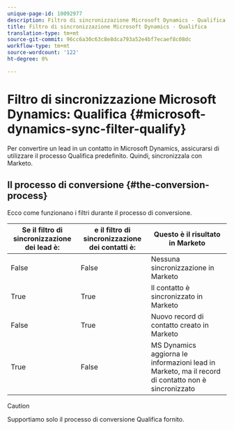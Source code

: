 ```yaml
---
unique-page-id: 10092977
description: Filtro di sincronizzazione Microsoft Dynamics - Qualifica - Documenti Marketo - Documentazione prodotto
title: Filtro di sincronizzazione Microsoft Dynamics - Qualifica
translation-type: tm+mt
source-git-commit: 96cc6a30c63c8e8dca793a52e4bf7ecaef8c08dc
workflow-type: tm+mt
source-wordcount: '122'
ht-degree: 0%

---
```



# Filtro di sincronizzazione Microsoft Dynamics: Qualifica {#microsoft-dynamics-sync-filter-qualify}

Per convertire un lead in un contatto in Microsoft Dynamics, assicurarsi di utilizzare il processo Qualifica predefinito. Quindi, sincronizzala con Marketo.

## Il processo di conversione {#the-conversion-process}

Ecco come funzionano i filtri durante il processo di conversione.

| Se il filtro di sincronizzazione dei lead è: | e il filtro di sincronizzazione dei contatti è: | Questo è il risultato in Marketo |
|---|---|---|
| False | False | Nessuna sincronizzazione in Marketo |
| True | True | Il contatto è sincronizzato in Marketo |
| False | True | Nuovo record di contatto creato in Marketo |
| True | False | MS Dynamics aggiorna le informazioni lead in Marketo, ma il record di contatto non è sincronizzato |

>[!CAUTION]
>
>Supportiamo solo il processo di conversione Qualifica fornito.

